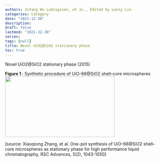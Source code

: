 ```yaml
---
authors: Jufang Wu Ludvigsson, et al., Edited by Lenny Lin
categories: Category
date: "2021-12-30"
description: 
draft: false
lastmod: "2021-12-30"
series: 
tags: [null]
title: Novel UiO2@SiO2 stationary phase
toc: true
---
```


Novel UiO2@SiO2 stationary phase (2015)

<!--more-->

<figcaption><b>Figure 1 </b>: Synthetic procedure of UiO-66@SiO2 shell–core microspheres</figcaption>
<img width ="360" height= "200" src = "/docs/images/Screenshot 2022-02-06 213957.png"/>

[source: Xiaoqiong Zhang, et al. One-pot synthesis of UiO-66@SiO2 shell–core microspheres as stationary phase for high performance liquid chromatography, RSC Advances, 5(2), 1043-1050]